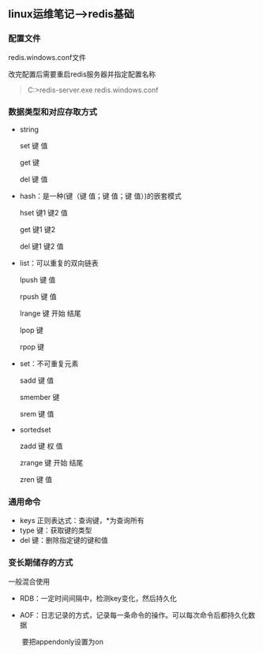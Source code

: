 ## linux运维笔记-->redis基础

### 配置文件

redis.windows.conf文件

改完配置后需要重启redis服务器并指定配置名称

> C:\>redis-server.exe redis.windows.conf

### 数据类型和对应存取方式

- string

  set 键 值

  get 键

  del 键 值

- hash：是一种(键（键 值；键 值；键 值）)的嵌套模式

  hset 键1 键2 值

  get 键1 键2

  del 键1 键2 值

- list：可以重复的双向链表

  lpush 键 值

  rpush 键 值

  lrange 键 开始 结尾

  lpop 键

  rpop 键

- set：不可重复元素

  sadd 键 值

  smember 键

  srem 键 值

- sortedset

  zadd 键 权 值

  zrange 键 开始 结尾

  zren 键 值

### 通用命令

- keys 正则表达式：查询键，*为查询所有
- type 键：获取键的类型
- del 键：删除指定键的键和值

### 变长期储存的方式

一般混合使用

- RDB：一定时间间隔中，检测key变化，然后持久化

- AOF：日志记录的方式，记录每一条命令的操作。可以每次命令后都持久化数据

  ​	要把appendonly设置为on